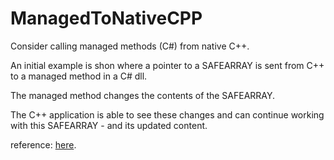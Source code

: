 # ManagedToNativeCPP

Consider calling managed methods (C#) from native C++.

An initial example is shon where a pointer to a SAFEARRAY is sent from C++ to a managed method in a C# dll.

The managed method changes the contents of the SAFEARRAY. 

The C++ application is able to see these changes and can continue working with this SAFEARRAY - and its updated content.


reference: [here](https://support.microsoft.com/en-us/kb/828736).